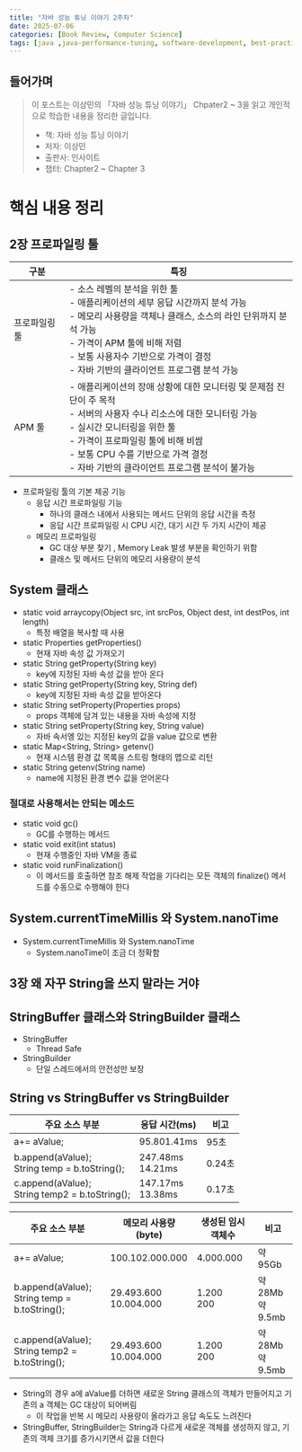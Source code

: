 ```yaml
---
title: "자바 성능 튜닝 이야기 2주차"
date: 2025-07-06
categories: [Book Review, Computer Science]
tags: [java ,java-performance-tuning, software-development, best-practices, 이상민]
---
```


## 들어가며
> 이 포스트는 이상민의 「자바 성능 튜닝 이야기」 Chpater2 ~ 3을 읽고 개인적으로 학습한 내용을 정리한 글입니다.
> - 책: 자바 성능 튜닝 이야기
> - 저자: 이상민
> - 출판사: 인사이트
> - 챕터: Chapter2 ~ Chapter 3

# 핵심 내용 정리
## 2장 프로파일링 툴
|구분|특징|
|------|---|
|프로파일링 툴| - 소스 레벨의 분석을 위한 툴 <br> - 애플리케이션의 세부 응답 시간까지 분석 가능 <br> - 메모리 사용량을 객체나 클래스, 소스의 라인 단위까지 분석 가능 <br> - 가격이 APM 툴에 비해 저렴 <br> - 보통 사용자수 기반으로 가격이 결정 <br> - 자바 기반의 클라이언트 프로그램 분석 가능|
|APM 툴 | - 애플리케이션의 장애 상황에 대한 모니터링 및 문제점 진단이 주 목적 <br> - 서버의 사용자 수나 리소스에 대한 모니터링 가능 <br> - 실시간 모니터링을 위한 툴 <br> - 가격이 프로파일링 툴에 비해 비쌈 <br> - 보통 CPU 수를 기반으로 가격 결정 <br> - 자바 기반의 클라이언트 프로그램 분석이 불가능|

- 프로파일링 툴의 기본 제공 기능
    - 응답 시간 프로파일링 기능
        - 하나의 클래스 내에서 사용되는 메서드 단위의 응답 시간을 측정
        - 응답 시간 프로파일링 시 CPU 시간, 대기 시간 두 가지 시간이 제공
    - 메모리 프로파일링
        - GC 대상 부분 찾기 , Memory Leak 발생 부분을 확인하기 위함
        - 클래스 및 메서드 단위의 메모리 사용량이 분석

## System 클래스
- static void arraycopy(Object src, int srcPos, Object dest, int destPos, int length)
    - 특정 배열을 복사할 때 사용
- static Properties getProperties()
    - 현재 자바 속성 값 가져오기
- static String getProperty(String key)
    - key에 지정된 자바 속성 값을 받아 온다
- static String getProperty(String key, String def)
    - key에 지정된 자바 속성 값을 받아온다
- static String setProperty(Properties props)
    - props 객체에 담겨 있는 내용을 자바 속성에 지정
- static String setProperty(String key, String value)
    - 자바 속서엥 있는 지정된 key의 값을 value 값으로 변환
- static Map<String, String> getenv()
    - 현재 시스템 환경 값 목록을 스트링 형태의 맵으로 리턴
- static String getenv(String name)
    - name에 지정된 환경 변수 값을 얻어온다
### 절대로 사용해서는 안되는 메소드
- static void gc()
    - GC를 수행하는 메서드
- static void exit(int status)
    - 현재 수행중인 자바 VM을 종료
- static void runFinalization()
    - 이 메서드를 호출하면 참조 해제 작업을 기다리는 모든 객체의 finalize() 메서드를 수동으로 수행해야 한다

## System.currentTimeMillis 와 System.nanoTime
- System.currentTimeMillis 와 System.nanoTime
    - System.nanoTime이 조금 더 정확함

## 3장 왜 자꾸 String을 쓰지 말라는 거야
## StringBuffer 클래스와 StringBuilder 클래스
- StringBuffer
    - Thread Safe
- StringBuilder
    - 단일 스레드에서의 안전성만 보장

## String vs StringBuffer vs StringBuilder 
|주요 소스 부분|응답 시간(ms)| 비고 |
|------|---|---|
| a+= aValue;| 95.801.41ms | 95초| 
| b.append(aValue); <br> String temp = b.toString(); | 247.48ms <br> 14.21ms | 0.24초|
| c.append(aValue); <br> String temp2 = b.toString(); | 147.17ms <br> 13.38ms | 0.17초|

|주요 소스 부분|메모리 사용량(byte)| 생성된 임시 객체수 | 비고 |
|------|---|---|---|
| a+= aValue;| 100.102.000.000 | 4.000.000 | 약 95Gb |
| b.append(aValue); <br> String temp = b.toString(); | 29.493.600 <br> 10.004.000 | 1.200 <br> 200 | 약 28Mb <br> 약 9.5mb |
| c.append(aValue); <br> String temp2 = b.toString(); | 29.493.600 <br> 10.004.000 | 1.200 <br> 200 | 약 28Mb <br> 약 9.5mb |

- String의 경우 a에 aValue를 더하면 새로운 String 클래스의 객체가 만들어지고 기존의 a 객체는 GC 대상이 되어버림
    - 이 작업을 반복 시 메모리 사용량이 올라가고 응답 속도도 느려진다
- StringBuffer, StringBuilder는 String과 다르게 새로운 객체를 생성하지 않고, 기존의 객체 크기를 증가시키면서 값을 더한다


